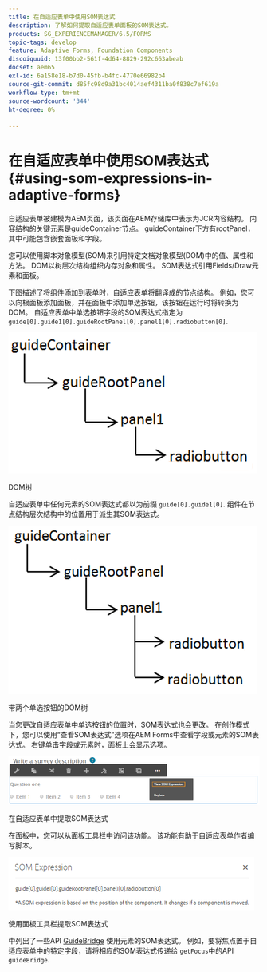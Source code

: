 ```yaml
---
title: 在自适应表单中使用SOM表达式
description: 了解如何提取自适应表单面板的SOM表达式。
products: SG_EXPERIENCEMANAGER/6.5/FORMS
topic-tags: develop
feature: Adaptive Forms, Foundation Components
discoiquuid: 13f00bb2-561f-4d64-8829-292c663abeab
docset: aem65
exl-id: 6a158e18-b7d0-45fb-b4fc-4770e66982b4
source-git-commit: d85fc98d9a31bc4014aef4311ba0f838c7ef619a
workflow-type: tm+mt
source-wordcount: '344'
ht-degree: 0%

---
```


# 在自适应表单中使用SOM表达式{#using-som-expressions-in-adaptive-forms}

自适应表单被建模为AEM页面，该页面在AEM存储库中表示为JCR内容结构。 内容结构的关键元素是guideContainer节点。 guideContainer下方有rootPanel，其中可能包含嵌套面板和字段。

您可以使用脚本对象模型(SOM)来引用特定文档对象模型(DOM)中的值、属性和方法。 DOM以树层次结构组织内存对象和属性。 SOM表达式引用Fields/Draw元素和面板。

下图描述了将组件添加到表单时，自适应表单将翻译成的节点结构。 例如，您可以向根面板添加面板，并在面板中添加单选按钮，该按钮在运行时将转换为DOM。 自适应表单中单选按钮字段的SOM表达式指定为 `guide[0].guide1[0].guideRootPanel[0].panel1[0].radiobutton[0]`.

![DOM树](assets/hierarchy.png)

DOM树

自适应表单中任何元素的SOM表达式都以为前缀 `guide[0].guide1[0]`. 组件在节点结构层次结构中的位置用于派生其SOM表达式。

![带两个单选按钮的DOM树](assets/hierarchy_radio_button.png)

带两个单选按钮的DOM树

当您更改自适应表单中单选按钮的位置时，SOM表达式也会更改。 在创作模式下，您可以使用“查看SOM表达式”选项在AEM Forms中查看字段或元素的SOM表达式。 右键单击字段或元素时，面板上会显示选项。

![在自适应表单中提取SOM表达式](assets/som-expressions.png)

在自适应表单中提取SOM表达式

在面板中，您可以从面板工具栏中访问该功能。 该功能有助于自适应表单作者编写脚本。

![使用面板工具栏提取SOM表达式](assets/som-expression.png)

使用面板工具栏提取SOM表达式

中列出了一些API [GuideBridge](https://helpx.adobe.com/aem-forms/6/javascript-api/GuideBridge.html) 使用元素的SOM表达式。 例如，要将焦点置于自适应表单中的特定字段，请将相应的SOM表达式传递给 `getFocus`中的API `guideBridge`.
